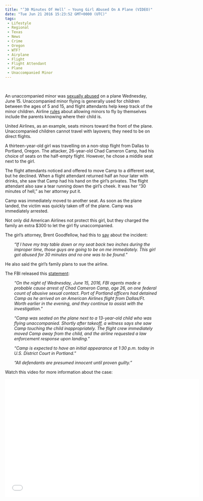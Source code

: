 ```yaml
---
title: "’30 Minutes Of Hell’ – Young Girl Abused On A Plane (VIDEO)"
date: "Tue Jun 21 2016 15:23:52 GMT+0000 (UTC)"
tags: 
 - Lifestyle
 - Regional
 - Texas
 - News
 - Crime
 - Oregon
 - WTF?
 - Airplane
 - Flight
 - Flight Attendant
 - Plane
 - Unaccompanied Minor
---
```

<p><!--OffDef--><br>
<!--Ads1--></p><p>An unaccompanied minor&#xA0;was <a href="http://www.msn.com/en-us/news/crime/%E2%80%98this-was-30-minutes-of-hell-for-this-young-lady-unaccompanied-minor-groped-on-flight/ar-AAhke9e" onclick="__gaTracker(&apos;send&apos;, &apos;event&apos;, &apos;outbound-article&apos;, &apos;http://www.msn.com/en-us/news/crime/%E2%80%98this-was-30-minutes-of-hell-for-this-young-lady-unaccompanied-minor-groped-on-flight/ar-AAhke9e&apos;, &apos;sexually abused&apos;);">sexually abused</a> on a plane Wednesday, June 15. Unaccompanied minor flying is&#xA0;generally used for children between the ages of 5 and 15, and flight attendants help keep track of the minor&#xA0;children.&#xA0;Airline&#xA0;<a href="https://www.united.com/web/en-US/content/travel/specialneeds/minors/default.aspx" onclick="__gaTracker(&apos;send&apos;, &apos;event&apos;, &apos;outbound-article&apos;, &apos;https://www.united.com/web/en-US/content/travel/specialneeds/minors/default.aspx&apos;, &apos;rules&apos;);" target="_blank">rules</a>&#xA0;about&#xA0;allowing minors to fly by themselves include the parents knowing where their child is.</p><p>United Airlines, as an example, seats minors toward the front of the plane. Unaccompanied children cannot travel with layovers; they need to be on direct flights.</p><p>A thirteen-year-old girl was travelling on a non-stop flight from Dallas to Portland, Oregon. The attacker, 26-year-old Chad Cameron Camp, had his choice of seats on the half-empty flight. However, he chose a middle seat next to the girl.</p><p>The flight attendants noticed and offered to move Camp to a different seat, but he declined. When a flight attendant returned half an hour later with drinks, she saw that Camp had his&#xA0;hand on the girl&#x2019;s privates. The flight attendant also saw a tear running down the girl&#x2019;s cheek. It was her &#x201C;30 minutes of hell,&#x201D; as her attorney put it.</p><p>Camp was immediately moved to another seat. As soon as the plane landed, the victim was quickly taken off of the plane. Camp was immediately arrested.</p><p>Not only did American Airlines not protect this girl, but they charged the family an extra $300 to let the girl fly unaccompanied.</p><p>The girl&#x2019;s attorney, Brent Goodfellow, had this to <a href="http://www.msn.com/en-us/news/crime/%E2%80%98this-was-30-minutes-of-hell-for-this-young-lady-unaccompanied-minor-groped-on-flight/ar-AAhke9e" onclick="__gaTracker(&apos;send&apos;, &apos;event&apos;, &apos;outbound-article&apos;, &apos;http://www.msn.com/en-us/news/crime/%E2%80%98this-was-30-minutes-of-hell-for-this-young-lady-unaccompanied-minor-groped-on-flight/ar-AAhke9e&apos;, &apos;say&apos;);" target="_blank">say</a> about the incident:</p><p style="padding-left: 30px;"><em>&#x201C;If I have my tray table down or my seat back two inches during the improper time, those guys are going to be on me immediately. This girl got abused for 30 minutes and no one was to be found.&#x201D;</em></p><p>He also said the girl&#x2019;s family plans to sue the airline.</p><p><!--Ads2--></p><p>The FBI released this <a href="https://www.fbi.gov/portland/press-releases/2016/gresham-man-arrested-for-alleged-sex-abuse-aboard-an-aircraft" onclick="__gaTracker(&apos;send&apos;, &apos;event&apos;, &apos;outbound-article&apos;, &apos;https://www.fbi.gov/portland/press-releases/2016/gresham-man-arrested-for-alleged-sex-abuse-aboard-an-aircraft&apos;, &apos;statement&apos;);" target="_blank">statement</a>:</p><p style="padding-left: 30px;"><em>&#x201C;On the night of Wednesday, June 15, 2016, FBI agents made a probable cause arrest of Chad Cameron Camp, age 26, on one federal count of abusive sexual contact. Port of Portland officers had detained Camp as he arrived on an American Airlines flight from Dallas/Ft. Worth earlier in the evening, and they continue to assist with the investigation.&#x201D;</em></p><p style="padding-left: 30px;"><em>&#x201C;Camp was seated on the plane next to a 13-year-old child who was flying unaccompanied. Shortly after takeoff, a witness says she saw Camp touching the child inappropriately. The flight crew immediately moved Camp away from the child, and the airline requested a law enforcement response upon landing.&#x201D;</em></p><p style="padding-left: 30px;"><em>&#x201C;Camp is expected to have an initial appearance at 1:30 p.m. today in U.S. District Court in Portland.&#x201D;</em></p><p style="padding-left: 30px;"><em>&#x201C;All defendants are presumed innocent until proven guilty.&#x201D;</em></p><p>Watch this video for more information about the case:</p><p><span class="embed-youtube" style="text-align:center; display: block;"><iframe class="youtube-player" type="text/html" width="640" height="390" src="//www.youtube.com/embed/i-K6e033tqI?version=3&amp;rel=1&amp;fs=1&amp;autohide=2&amp;showsearch=0&amp;showinfo=1&amp;iv_load_policy=1&amp;wmode=transparent" allowfullscreen="true" style="border:0;"></iframe></span></p>